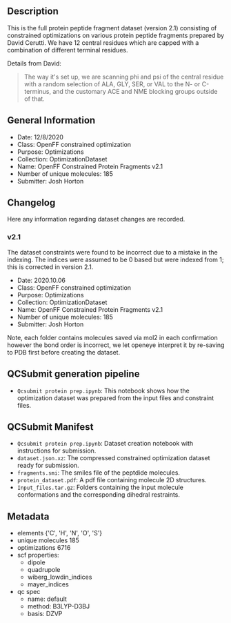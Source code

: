 ## Description

This is the full protein peptide fragment dataset (version 2.1) consisting of constrained optimizations on various protein peptide fragments prepared by David Cerutti.
We have 12 central residues which are capped with a combination of different terminal residues.

Details from David:

> The way it's set up, we are scanning phi and psi of the central residue with a random selection of ALA, GLY, SER, or VAL to the N- or C-terminus, and the customary ACE and NME blocking groups outside of that.

## General Information

 - Date: 12/8/2020
 - Class: OpenFF constrained optimization 
 - Purpose: Optimizations 
 - Collection: OptimizationDataset
 - Name: OpenFF Constrained Protein Fragments v2.1
 - Number of unique molecules: 185
 - Submitter: Josh Horton
 
## Changelog

Here any information regarding dataset changes are recorded.

### v2.1

The dataset constraints were found to be incorrect due to a mistake in the indexing.
The indices were assumed to be 0 based but were indexed from 1; this is corrected in version 2.1.
 - Date: 2020.10.06
 - Class: OpenFF constrained optimization 
 - Purpose: Optimizations 
 - Collection: OptimizationDataset
 - Name: OpenFF Constrained Protein Fragments v2.1
 - Number of unique molecules: 185
 - Submitter: Josh Horton
 
Note, each folder contains molecules saved via mol2 in each confirmation however the bond order is incorrect, we let openeye interpret it by re-saving to PDB first before creating the dataset.

## QCSubmit generation pipeline

 - `Qcsubmit protein prep.ipynb`: This notebook shows how the optimization dataset was prepared from the input files and constraint files. 
 
## QCSubmit Manifest

- `Qcsubmit protein prep.ipynb`: Dataset creation notebook with instructions for submission.
- `dataset.json.xz`: The compressed constrained optimization dataset ready for submission.
- `fragments.smi`: The smiles file of the peptdide molecules.
- `protein_dataset.pdf`: A pdf file containing molecule 2D structures.
- `Input_files.tar.gz`: Folders containing the input molecule conformations and the corresponding dihedral restraints.
 
## Metadata

- elements {'C', 'H', 'N', 'O', 'S'}
- unique molecules 185
- optimizations 6716
- scf properties:
    - dipole
    - quadrupole
    - wiberg_lowdin_indices
    - mayer_indices
- qc spec
    - name: default
    - method: B3LYP-D3BJ
    - basis: DZVP
    
